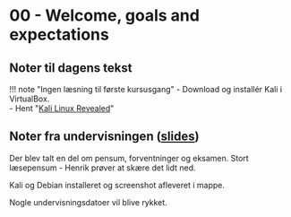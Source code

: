 # 00 - Welcome, goals and expectations

## Noter til dagens tekst

!!! note "Ingen læsning til første kursusgang"
    - Download og installér Kali i VirtualBox.   
    - Hent "[Kali Linux Revealed](../assets/docs/Kali-Linux-Revealed-1st-edition.pdf)"
    

## Noter fra undervisningen ([slides](https://github.com/kramse/security-courses/blob/master/courses/system-and-software/system-security/0-Introduction-system-security.pdf))

Der blev talt en del om pensum, forventninger og eksamen. Stort læsepensum - Henrik prøver at skære det lidt ned.

Kali og Debian installeret og screenshot afleveret i mappe.

Nogle undervisningsdatoer vil blive rykket.
